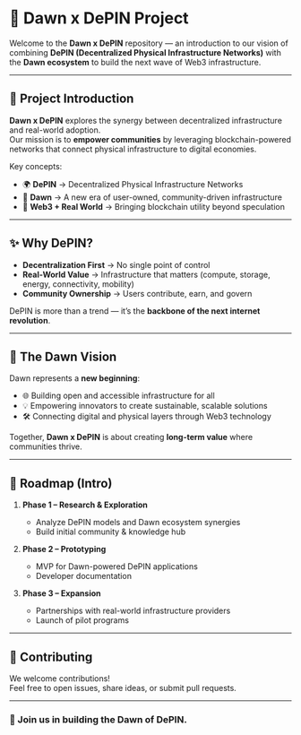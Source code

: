 # 🌅 Dawn x DePIN Project

Welcome to the **Dawn x DePIN** repository — an introduction to our vision of combining **DePIN (Decentralized Physical Infrastructure Networks)** with the **Dawn ecosystem** to build the next wave of Web3 infrastructure.

---

## 🚀 Project Introduction

**Dawn x DePIN** explores the synergy between decentralized infrastructure and real-world adoption.  
Our mission is to **empower communities** by leveraging blockchain-powered networks that connect physical infrastructure to digital economies.

Key concepts:
- 🌍 **DePIN** → Decentralized Physical Infrastructure Networks  
- 🌅 **Dawn** → A new era of user-owned, community-driven infrastructure  
- 🔗 **Web3 + Real World** → Bringing blockchain utility beyond speculation  

---

## ✨ Why DePIN?

- **Decentralization First** → No single point of control  
- **Real-World Value** → Infrastructure that matters (compute, storage, energy, connectivity, mobility)  
- **Community Ownership** → Users contribute, earn, and govern  

DePIN is more than a trend — it’s the **backbone of the next internet revolution**.

---

## 🌅 The Dawn Vision

Dawn represents a **new beginning**:  
- 🌐 Building open and accessible infrastructure for all  
- 💡 Empowering innovators to create sustainable, scalable solutions  
- 🛠️ Connecting digital and physical layers through Web3 technology  

Together, **Dawn x DePIN** is about creating **long-term value** where communities thrive.

---

## 📜 Roadmap (Intro)

1. **Phase 1 – Research & Exploration**  
   - Analyze DePIN models and Dawn ecosystem synergies  
   - Build initial community & knowledge hub  

2. **Phase 2 – Prototyping**  
   - MVP for Dawn-powered DePIN applications  
   - Developer documentation  

3. **Phase 3 – Expansion**  
   - Partnerships with real-world infrastructure providers  
   - Launch of pilot programs  

---

## 🤝 Contributing

We welcome contributions!  
Feel free to open issues, share ideas, or submit pull requests.  

---


### 🌟 Join us in building the Dawn of DePIN.

